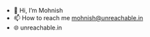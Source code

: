 - 👋 Hi, I’m Mohnish
- 📫 How to reach me mohnish@unreachable.in
- 🌐 unreachable.in

<!---
mohnish38/mohnish38 is a ✨ special ✨ repository because its `README.md` (this file) appears on your GitHub profile.
You can click the Preview link to take a look at your changes.
--->
